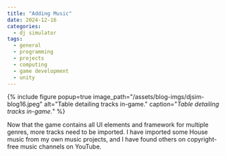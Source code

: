 ```yaml
---
title: "Adding Music"
date: 2024-12-16
categories:
  - dj simulator
tags:
  - general
  - programming
  - projects
  - computing
  - game development
  - unity
---
```


{% include figure popup=true image_path="/assets/blog-imgs/djsim-blog16.jpeg" alt="Table detailing tracks in-game." caption="_Table detailing tracks in-game._" %}

Now that the game contains all UI elements and framework for multiple genres, more tracks need to be imported. I have imported some House music from my own music projects, and I have found others on copyright-free music channels on YouTube.
